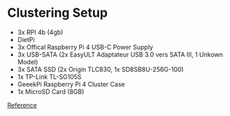 # Clustering Setup

- 3x RPI 4b (4gb)
- DietPi
- 3x Offical Raspberry Pi 4 USB-C Power Supply
- 3x USB-SATA (2x EasyULT Adaptateur USB 3.0 vers SATA III, 1 Unkown Model)
- 3x SATA SSD (2x Origin TLC830, 1x SD8SB8U-256G-100)
- 1x TP-Link TL-SG105S
- GeeekPi Raspberry Pi 4 Cluster Case
- 1x MicroSD Card (8GB)

[Reference](https://rpi4cluster.com/)
